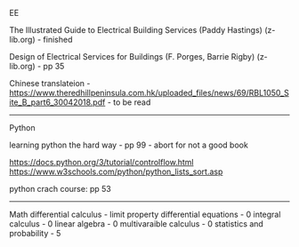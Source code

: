 EE

The Illustrated Guide to Electrical Building Services (Paddy Hastings) (z-lib.org) - finished

Design of Electrical Services for Buildings (F. Porges, Barrie Rigby) (z-lib.org) - pp 35

Chinese translateion - https://www.theredhillpeninsula.com.hk/uploaded_files/news/69/RBL1050_Site_B_part6_30042018.pdf - to be read

---

Python

learning python the hard way - pp 99 - abort for not a good book

https://docs.python.org/3/tutorial/controlflow.html
https://www.w3schools.com/python/python_lists_sort.asp

python crach course: pp 53

---

Math
differential calculus - limit property
differential equations - 0
integral calculus - 0
linear algebra - 0
multivaraible calculus - 0
statistics and probability - 5